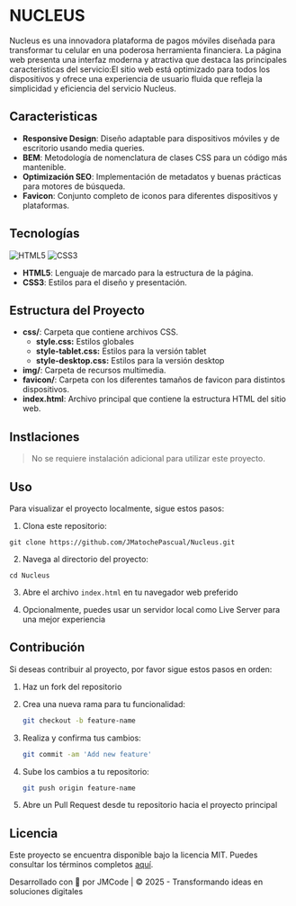 # NUCLEUS

Nucleus es una innovadora plataforma de pagos móviles diseñada para transformar tu celular en una poderosa herramienta financiera. La página web presenta una interfaz moderna y atractiva que destaca las principales características del servicio:El sitio web está optimizado para todos los dispositivos y ofrece una experiencia de usuario fluida que refleja la simplicidad y eficiencia del servicio Nucleus.

## Caracteristicas

- **Responsive Design**: Diseño adaptable para dispositivos móviles y de escritorio usando media queries.
- **BEM**: Metodología de nomenclatura de clases CSS para un código más mantenible.
- **Optimización SEO**: Implementación de metadatos y buenas prácticas para motores de búsqueda.
- **Favicon**: Conjunto completo de iconos para diferentes dispositivos y plataformas.

## Tecnologías

![HTML5](https://img.shields.io/badge/html5-%23E34F26.svg?style=for-the-badge&logo=html5&logoColor=white)
![CSS3](https://img.shields.io/badge/css3-%231572B6.svg?style=for-the-badge&logo=css3&logoColor=white)

- **HTML5**: Lenguaje de marcado para la estructura de la página.
- **CSS3**: Estilos para el diseño y presentación.

## Estructura del Proyecto

- **css/**: Carpeta que contiene archivos CSS.
  - **style.css:** Estilos globales
  - **style-tablet.css:** Estilos para la versión tablet
  - **style-desktop.css:** Estilos para la versión desktop
- **img/**: Carpeta de recursos multimedia.
- **favicon/**: Carpeta con los diferentes tamaños de favicon para distintos dispositivos.
- **index.html**: Archivo principal que contiene la estructura HTML del sitio web.

## Instlaciones

> No se requiere instalación adicional para utilizar este proyecto.

## Uso

Para visualizar el proyecto localmente, sigue estos pasos:

1. Clona este repositorio:

```
git clone https://github.com/JMatochePascual/Nucleus.git
```

2. Navega al directorio del proyecto:

```
cd Nucleus
```

3. Abre el archivo `index.html` en tu navegador web preferido

4. Opcionalmente, puedes usar un servidor local como Live Server para una mejor experiencia

## Contribución

Si deseas contribuir al proyecto, por favor sigue estos pasos en orden:

1. Haz un fork del repositorio

2. Crea una nueva rama para tu funcionalidad:
   ```bash
   git checkout -b feature-name
   ```
3. Realiza y confirma tus cambios:
   ```bash
   git commit -am 'Add new feature'
   ```
4. Sube los cambios a tu repositorio:
   ```bash
   git push origin feature-name
   ```
5. Abre un Pull Request desde tu repositorio hacia el proyecto principal

## Licencia

Este proyecto se encuentra disponible bajo la licencia MIT. Puedes consultar los términos completos [aquí](https://opensource.org/licenses/MIT).

Desarrollado con 💚 por JMCode | © 2025 - Transformando ideas en soluciones digitales
